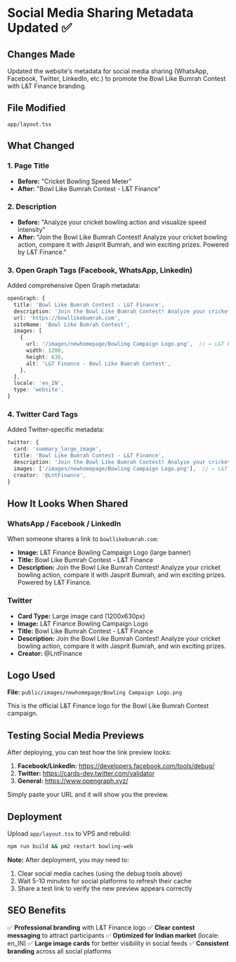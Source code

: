 # Social Media Sharing Metadata Updated ✅

## Changes Made

Updated the website's metadata for social media sharing (WhatsApp, Facebook, Twitter, LinkedIn, etc.) to promote the Bowl Like Bumrah Contest with L&T Finance branding.

## File Modified

`app/layout.tsx`

## What Changed

### 1. **Page Title**
- **Before:** "Cricket Bowling Speed Meter"
- **After:** "Bowl Like Bumrah Contest - L&T Finance"

### 2. **Description**
- **Before:** "Analyze your cricket bowling action and visualize speed intensity"
- **After:** "Join the Bowl Like Bumrah Contest! Analyze your cricket bowling action, compare it with Jasprit Bumrah, and win exciting prizes. Powered by L&T Finance."

### 3. **Open Graph Tags (Facebook, WhatsApp, LinkedIn)**
Added comprehensive Open Graph metadata:
```typescript
openGraph: {
  title: 'Bowl Like Bumrah Contest - L&T Finance',
  description: 'Join the Bowl Like Bumrah Contest! Analyze your cricket bowling action, compare it with Jasprit Bumrah, and win exciting prizes. Powered by L&T Finance.',
  url: 'https://bowllikebumrah.com',
  siteName: 'Bowl Like Bumrah Contest',
  images: [
    {
      url: '/images/newhomepage/Bowling Campaign Logo.png',  // ← L&T Finance logo
      width: 1200,
      height: 630,
      alt: 'L&T Finance - Bowl Like Bumrah Contest',
    },
  ],
  locale: 'en_IN',
  type: 'website',
}
```

### 4. **Twitter Card Tags**
Added Twitter-specific metadata:
```typescript
twitter: {
  card: 'summary_large_image',
  title: 'Bowl Like Bumrah Contest - L&T Finance',
  description: 'Join the Bowl Like Bumrah Contest! Analyze your cricket bowling action, compare it with Jasprit Bumrah, and win exciting prizes.',
  images: ['/images/newhomepage/Bowling Campaign Logo.png'],  // ← L&T Finance logo
  creator: '@LntFinance',
}
```

## How It Looks When Shared

### WhatsApp / Facebook / LinkedIn
When someone shares a link to `bowllikebumrah.com`:
- **Image:** L&T Finance Bowling Campaign Logo (large banner)
- **Title:** Bowl Like Bumrah Contest - L&T Finance
- **Description:** Join the Bowl Like Bumrah Contest! Analyze your cricket bowling action, compare it with Jasprit Bumrah, and win exciting prizes. Powered by L&T Finance.

### Twitter
- **Card Type:** Large image card (1200x630px)
- **Image:** L&T Finance Bowling Campaign Logo
- **Title:** Bowl Like Bumrah Contest - L&T Finance
- **Description:** Join the Bowl Like Bumrah Contest! Analyze your cricket bowling action, compare it with Jasprit Bumrah, and win exciting prizes.
- **Creator:** @LntFinance

## Logo Used

**File:** `public/images/newhomepage/Bowling Campaign Logo.png`

This is the official L&T Finance logo for the Bowl Like Bumrah Contest campaign.

## Testing Social Media Previews

After deploying, you can test how the link preview looks:

1. **Facebook/LinkedIn:** https://developers.facebook.com/tools/debug/
2. **Twitter:** https://cards-dev.twitter.com/validator
3. **General:** https://www.opengraph.xyz/

Simply paste your URL and it will show you the preview.

## Deployment

Upload `app/layout.tsx` to VPS and rebuild:
```bash
npm run build && pm2 restart bowling-web
```

**Note:** After deployment, you may need to:
1. Clear social media caches (using the debug tools above)
2. Wait 5-10 minutes for social platforms to refresh their cache
3. Share a test link to verify the new preview appears correctly

## SEO Benefits

✅ **Professional branding** with L&T Finance logo
✅ **Clear contest messaging** to attract participants
✅ **Optimized for Indian market** (locale: en_IN)
✅ **Large image cards** for better visibility in social feeds
✅ **Consistent branding** across all social platforms


